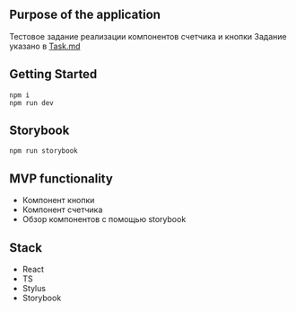 ## Purpose of the application
Тестовое задание реализации компонентов счетчика и кнопки
Задание указано в [Task.md](Task.md)
<br>

## Getting Started

```
npm i
npm run dev

```

## Storybook

```
npm run storybook

```

## MVP functionality

- Компонент кнопки
- Компонент счетчика
- Обзор компонентов с помощью storybook

## Stack

- React
- TS
- Stylus
- Storybook
